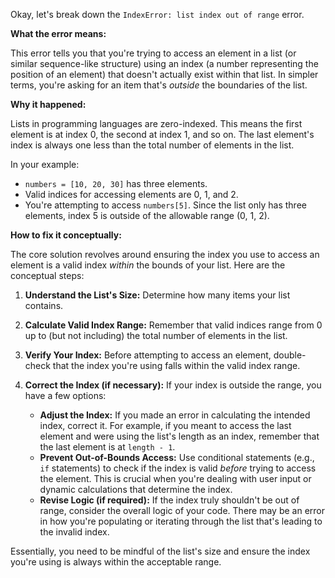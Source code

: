 Okay, let's break down the `IndexError: list index out of range` error.

**What the error means:**

This error tells you that you're trying to access an element in a list (or similar sequence-like structure) using an index (a number representing the position of an element) that doesn't actually exist within that list. In simpler terms, you're asking for an item that's *outside* the boundaries of the list.

**Why it happened:**

Lists in programming languages are zero-indexed. This means the first element is at index 0, the second at index 1, and so on.  The last element's index is always one less than the total number of elements in the list.

In your example:

*   `numbers = [10, 20, 30]` has three elements.
*   Valid indices for accessing elements are 0, 1, and 2.
*   You're attempting to access `numbers[5]`.  Since the list only has three elements, index 5 is outside of the allowable range (0, 1, 2).

**How to fix it conceptually:**

The core solution revolves around ensuring the index you use to access an element is a valid index *within* the bounds of your list.  Here are the conceptual steps:

1.  **Understand the List's Size:** Determine how many items your list contains.

2.  **Calculate Valid Index Range:**  Remember that valid indices range from 0 up to (but not including) the total number of elements in the list.

3.  **Verify Your Index:** Before attempting to access an element, double-check that the index you're using falls within the valid index range.

4.  **Correct the Index (if necessary):**  If your index is outside the range, you have a few options:

    *   **Adjust the Index:**  If you made an error in calculating the intended index, correct it. For example, if you meant to access the last element and were using the list's length as an index, remember that the last element is at `length - 1`.
    *   **Prevent Out-of-Bounds Access:** Use conditional statements (e.g., `if` statements) to check if the index is valid *before* trying to access the element. This is crucial when you're dealing with user input or dynamic calculations that determine the index.
    *   **Revise Logic (if required):** If the index truly shouldn't be out of range, consider the overall logic of your code. There may be an error in how you're populating or iterating through the list that's leading to the invalid index.

Essentially, you need to be mindful of the list's size and ensure the index you're using is always within the acceptable range.
